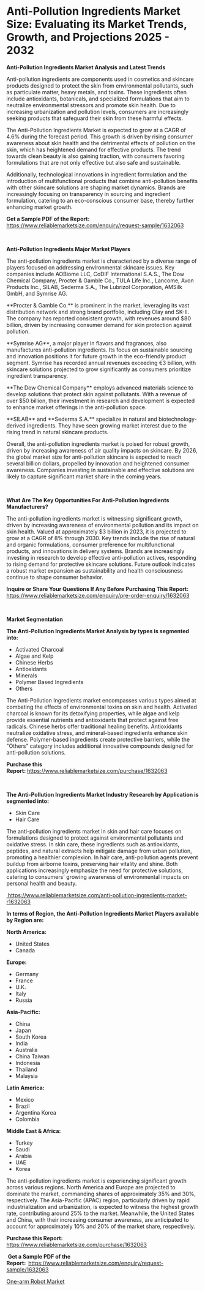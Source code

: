 <p><h1>Anti-Pollution Ingredients Market Size: Evaluating its Market Trends, Growth, and Projections 2025 - 2032</h1></p><p><strong>Anti-Pollution Ingredients Market Analysis and Latest Trends</strong></p>
<p><p>Anti-pollution ingredients are components used in cosmetics and skincare products designed to protect the skin from environmental pollutants, such as particulate matter, heavy metals, and toxins. These ingredients often include antioxidants, botanicals, and specialized formulations that aim to neutralize environmental stressors and promote skin health. Due to increasing urbanization and pollution levels, consumers are increasingly seeking products that safeguard their skin from these harmful effects.</p><p>The Anti-Pollution Ingredients Market is expected to grow at a CAGR of 4.6% during the forecast period. This growth is driven by rising consumer awareness about skin health and the detrimental effects of pollution on the skin, which has heightened demand for effective products. The trend towards clean beauty is also gaining traction, with consumers favoring formulations that are not only effective but also safe and sustainable. </p><p>Additionally, technological innovations in ingredient formulation and the introduction of multifunctional products that combine anti-pollution benefits with other skincare solutions are shaping market dynamics. Brands are increasingly focusing on transparency in sourcing and ingredient formulation, catering to an eco-conscious consumer base, thereby further enhancing market growth.</p></p>
<p><strong>Get a Sample PDF of the Report:&nbsp;</strong> <a href="https://www.reliablemarketsize.com/enquiry/request-sample/1632063?utm_campaign=2337&utm_medium=2&utm_source=Github&utm_content=ia&utm_term=29032025&utm_id=anti-pollution-ingredients">https://www.reliablemarketsize.com/enquiry/request-sample/1632063</a></p>
<p>&nbsp;</p>
<p><strong>Anti-Pollution Ingredients Major Market Players</strong></p>
<p><p>The anti-pollution ingredients market is characterized by a diverse range of players focused on addressing environmental skincare issues. Key companies include AOBiome LLC, CoDIF International S.A.S., The Dow Chemical Company, Procter & Gamble Co., TULA Life Inc., Lancome, Avon Products Inc., SILAB, Sederma S.A., The Lubrizol Corporation, AMSilk GmbH, and Symrise AG.</p><p>**Procter & Gamble Co.** is prominent in the market, leveraging its vast distribution network and strong brand portfolio, including Olay and SK-II. The company has reported consistent growth, with revenues around $80 billion, driven by increasing consumer demand for skin protection against pollution.</p><p>**Symrise AG**, a major player in flavors and fragrances, also manufactures anti-pollution ingredients. Its focus on sustainable sourcing and innovation positions it for future growth in the eco-friendly product segment. Symrise has recorded annual revenues exceeding €3 billion, with skincare solutions projected to grow significantly as consumers prioritize ingredient transparency.</p><p>**The Dow Chemical Company** employs advanced materials science to develop solutions that protect skin against pollutants. With a revenue of over $50 billion, their investment in research and development is expected to enhance market offerings in the anti-pollution space.</p><p>**SILAB** and **Sederma S.A.** specialize in natural and biotechnology-derived ingredients. They have seen growing market interest due to the rising trend in natural skincare products. </p><p>Overall, the anti-pollution ingredients market is poised for robust growth, driven by increasing awareness of air quality impacts on skincare. By 2026, the global market size for anti-pollution skincare is expected to reach several billion dollars, propelled by innovation and heightened consumer awareness. Companies investing in sustainable and effective solutions are likely to capture significant market share in the coming years.</p></p>
<p>&nbsp;</p>
<p><strong>What Are The Key Opportunities For Anti-Pollution Ingredients Manufacturers?</strong></p>
<p><p>The anti-pollution ingredients market is witnessing significant growth, driven by increasing awareness of environmental pollution and its impact on skin health. Valued at approximately $3 billion in 2023, it is projected to grow at a CAGR of 8% through 2030. Key trends include the rise of natural and organic formulations, consumer preference for multifunctional products, and innovations in delivery systems. Brands are increasingly investing in research to develop effective anti-pollution actives, responding to rising demand for protective skincare solutions. Future outlook indicates a robust market expansion as sustainability and health consciousness continue to shape consumer behavior.</p></p>
<p><strong>Inquire or Share Your Questions If Any Before Purchasing This Report:</strong> <a href="https://www.reliablemarketsize.com/enquiry/pre-order-enquiry/1632063?utm_campaign=2337&utm_medium=2&utm_source=Github&utm_content=ia&utm_term=29032025&utm_id=anti-pollution-ingredients">https://www.reliablemarketsize.com/enquiry/pre-order-enquiry/1632063</a></p>
<p>&nbsp;</p>
<p><strong>Market Segmentation</strong></p>
<p><strong>The Anti-Pollution Ingredients Market Analysis by types is segmented into:</strong></p>
<p><ul><li>Activated Charcoal</li><li>Algae and Kelp</li><li>Chinese Herbs</li><li>Antioxidants</li><li>Minerals</li><li>Polymer Based Ingredients</li><li>Others</li></ul></p>
<p><p>The Anti-Pollution Ingredients market encompasses various types aimed at combating the effects of environmental toxins on skin and health. Activated charcoal is known for its detoxifying properties, while algae and kelp provide essential nutrients and antioxidants that protect against free radicals. Chinese herbs offer traditional healing benefits. Antioxidants neutralize oxidative stress, and mineral-based ingredients enhance skin defense. Polymer-based ingredients create protective barriers, while the "Others" category includes additional innovative compounds designed for anti-pollution solutions.</p></p>
<p><strong>Purchase this Report:&nbsp;</strong><a href="https://www.reliablemarketsize.com/purchase/1632063?utm_campaign=2337&utm_medium=2&utm_source=Github&utm_content=ia&utm_term=29032025&utm_id=anti-pollution-ingredients">https://www.reliablemarketsize.com/purchase/1632063</a></p>
<p>&nbsp;</p>
<p><strong>The Anti-Pollution Ingredients Market Industry Research by Application is segmented into:</strong></p>
<p><ul><li>Skin Care</li><li>Hair Care</li></ul></p>
<p><p>The anti-pollution ingredients market in skin and hair care focuses on formulations designed to protect against environmental pollutants and oxidative stress. In skin care, these ingredients such as antioxidants, peptides, and natural extracts help mitigate damage from urban pollution, promoting a healthier complexion. In hair care, anti-pollution agents prevent buildup from airborne toxins, preserving hair vitality and shine. Both applications increasingly emphasize the need for protective solutions, catering to consumers' growing awareness of environmental impacts on personal health and beauty.</p></p>
<p><a href="https://www.reliablemarketsize.com/anti-pollution-ingredients-market-r1632063?utm_campaign=2337&utm_medium=2&utm_source=Github&utm_content=ia&utm_term=29032025&utm_id=anti-pollution-ingredients">&nbsp;https://www.reliablemarketsize.com/anti-pollution-ingredients-market-r1632063</a></p>
<p><strong>In terms of Region, the Anti-Pollution Ingredients Market Players available by Region are:</strong></p>
<p>
    <p> <strong> North America: </strong>
        <ul>
            <li>United States</li>
            <li>Canada</li>
        </ul>
        </p> 
    <p> <strong> Europe: </strong>
        <ul>
            <li>Germany</li>
            <li>France</li>
            <li>U.K.</li>
            <li>Italy</li>
            <li>Russia</li>
        </ul>
        </p> 
    <p> <strong> Asia-Pacific: </strong>
        <ul>
            <li>China</li>
            <li>Japan</li>
            <li>South Korea</li>
            <li>India</li>
            <li>Australia</li>
            <li>China Taiwan</li>
            <li>Indonesia</li>
            <li>Thailand</li>
            <li>Malaysia</li>
        </ul>
        </p> 
    <p> <strong> Latin America: </strong>
        <ul>
            <li>Mexico</li>
            <li>Brazil</li>
            <li>Argentina Korea</li>
            <li>Colombia</li>
        </ul>
        </p> 
    <p> <strong> Middle East & Africa: </strong>
        <ul>
            <li>Turkey</li>
            <li>Saudi</li>
            <li>Arabia</li>
            <li>UAE</li>
            <li>Korea</li>
        </ul>
    </p>
    </p>
<p><p>The anti-pollution ingredients market is experiencing significant growth across various regions. North America and Europe are projected to dominate the market, commanding shares of approximately 35% and 30%, respectively. The Asia-Pacific (APAC) region, particularly driven by rapid industrialization and urbanization, is expected to witness the highest growth rate, contributing around 25% to the market. Meanwhile, the United States and China, with their increasing consumer awareness, are anticipated to account for approximately 10% and 20% of the market share, respectively.</p></p>
<p><strong>Purchase this Report: </strong><a href="https://www.reliablemarketsize.com/purchase/1632063?utm_campaign=2337&utm_medium=2&utm_source=Github&utm_content=ia&utm_term=29032025&utm_id=anti-pollution-ingredients">https://www.reliablemarketsize.com/purchase/1632063</a></p>
<p>&nbsp;<strong>Get a Sample PDF of the Report:&nbsp;&nbsp;</strong><a href="https://www.reliablemarketsize.com/enquiry/request-sample/1632063?utm_campaign=2337&utm_medium=2&utm_source=Github&utm_content=ia&utm_term=29032025&utm_id=anti-pollution-ingredients">https://www.reliablemarketsize.com/enquiry/request-sample/1632063</a></p>
<p><strong></strong></p>
<p><p><a href="https://github.com/lehumiston1971679/Market-Research-Report-List-1/blob/main/one-arm-robot-market.md?utm_campaign=2337&utm_medium=2&utm_source=Github&utm_content=ia&utm_term=29032025&utm_id=anti-pollution-ingredients">One-arm Robot Market</a></p></p>